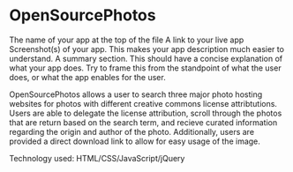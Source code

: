 # OpenSourcePhotos

The name of your app at the top of the file
A link to your live app 
Screenshot(s) of your app. This makes your app description much easier to understand.
A summary section. This should have a concise explanation of what your app does. Try to frame this from the standpoint of what the user does, or what the app enables for the user.

OpenSourcePhotos allows a user to search three major photo hosting websites for photos with different creative commons license attribtutions. Users are able to delegate the license attribution, scroll through the photos that are return based on the search term, and recieve curated information regarding the origin and author of the photo. Additionally, users are provided a direct download link to allow for easy usage of the image. 

Technology used: HTML/CSS/JavaScript/jQuery

